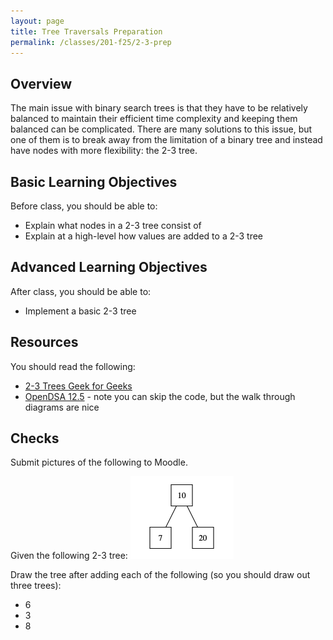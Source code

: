 ```yaml
---
layout: page
title: Tree Traversals Preparation
permalink: /classes/201-f25/2-3-prep
---
```


## Overview
The main issue with binary search trees is that they have to be relatively balanced to maintain their efficient time complexity and keeping them balanced can be complicated. There are many solutions to this issue, but one of them is to break away from the limitation of a binary tree and instead have nodes with more flexibility: the 2-3 tree.

## Basic Learning Objectives
Before class, you should be able to:
* Explain what nodes in a 2-3 tree consist of
* Explain at a high-level how values are added to a 2-3 tree

## Advanced Learning Objectives
After class, you should be able to:
* Implement a basic 2-3 tree

## Resources
You should read the following:
* [2-3 Trees Geek for Geeks](https://www.geeksforgeeks.org/dsa/2-3-trees-search-and-insert/)
* [OpenDSA 12.5](https://opendsa-server.cs.vt.edu/OpenDSA/Books/CS3/html/TwoThreeTree.html) - note you can skip the code, but the walk through diagrams are nice

## Checks
Submit pictures of the following to Moodle.

Given the following 2-3 tree:
![Diagram of 2-3 tree](/classes/201-f25/2-3treecheck.png)

Draw the tree after adding each of the following (so you should draw out three trees):
* 6
* 3
* 8
